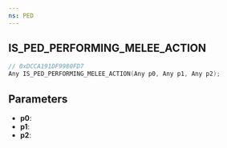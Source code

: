 ```yaml
---
ns: PED
---
```

## IS_PED_PERFORMING_MELEE_ACTION

```c
// 0xDCCA191DF9980FD7
Any IS_PED_PERFORMING_MELEE_ACTION(Any p0, Any p1, Any p2);
```

## Parameters
* **p0**:
* **p1**:
* **p2**:
